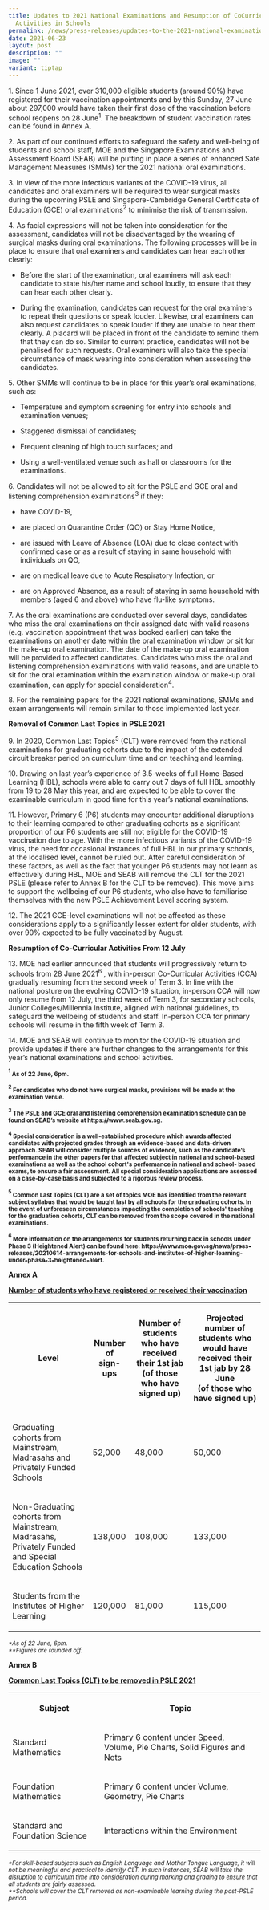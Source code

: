 ```yaml
---
title: Updates to 2021 National Examinations and Resumption of CoCurricular
  Activities in Schools
permalink: /news/press-releases/updates-to-the-2021-national-examinations-and-resumption-of-cca-in-schools/
date: 2021-06-23
layout: post
description: ""
image: ""
variant: tiptap
---
```

<p>1. Since 1 June 2021, over 310,000 eligible students (around 90%) have
registered for their vaccination appointments and by this Sunday, 27 June
about 297,000 would have taken their first dose of the vaccination before
school reopens on 28 June<sup>1</sup>. The breakdown of student vaccination
rates can be found in Annex A.</p>
<p>2. As part of our continued efforts to safeguard the safety and well-being
of students and school staff, MOE and the Singapore Examinations and Assessment
Board (SEAB) will be putting in place a series of enhanced Safe Management
Measures (SMMs) for the 2021 national oral examinations.</p>
<p>3. In view of the more infectious variants of the COVID-19 virus, all
candidates and oral examiners will be required to wear surgical masks during
the upcoming PSLE and Singapore-Cambridge General Certificate of Education
(GCE) oral examinations<sup>2</sup> to minimise the risk of transmission.</p>
<p>4. As facial expressions will not be taken into consideration for the
assessment, candidates will not be disadvantaged by the wearing of surgical
masks during oral examinations. The following processes will be in place
to ensure that oral examiners and candidates can hear each other clearly:</p>
<ul data-tight="true" class="tight">
<li>
<p>Before the start of the examination, oral examiners will ask each candidate
to state his/her name and school loudly, to ensure that they can hear each
other clearly.</p>
</li>
<li>
<p>During the examination, candidates can request for the oral examiners
to repeat their questions or speak louder. Likewise, oral examiners can
also request candidates to speak louder if they are unable to hear them
clearly. A placard will be placed in front of the candidate to remind them
that they can do so. Similar to current practice, candidates will not be
penalised for such requests. Oral examiners will also take the special
circumstance of mask wearing into consideration when assessing the candidates.</p>
</li>
</ul>
<p>5. Other SMMs will continue to be in place for this year’s oral examinations,
such as:</p>
<ul data-tight="true" class="tight">
<li>
<p>Temperature and symptom screening for entry into schools and examination
venues;</p>
</li>
<li>
<p>Staggered dismissal of candidates;</p>
</li>
<li>
<p>Frequent cleaning of high touch surfaces; and</p>
</li>
<li>
<p>Using a well-ventilated venue such as hall or classrooms for the examinations.</p>
</li>
</ul>
<p>6. Candidates will not be allowed to sit for the PSLE and GCE oral and
listening comprehension examinations<sup>3</sup> if they:</p>
<ul data-tight="true" class="tight">
<li>
<p>have COVID-19,</p>
</li>
<li>
<p>are placed on Quarantine Order (QO) or Stay Home Notice,</p>
</li>
<li>
<p>are issued with Leave of Absence (LOA) due to close contact with confirmed
case or as a result of staying in same household with individuals on QO,</p>
</li>
<li>
<p>are on medical leave due to Acute Respiratory Infection, or</p>
</li>
<li>
<p>are on Approved Absence, as a result of staying in same household with
members (aged 6 and above) who have flu-like symptoms.</p>
</li>
</ul>
<p>7. As the oral examinations are conducted over several days, candidates
who miss the oral examinations on their assigned date with valid reasons
(e.g. vaccination appointment that was booked earlier) can take the examinations
on another date within the oral examination window or sit for the make-up
oral examination. The date of the make-up oral examination will be provided
to affected candidates. Candidates who miss the oral and listening comprehension
examinations with valid reasons, and are unable to sit for the oral examination
within the examination window or make-up oral examination, can apply for
special consideration<sup>4</sup>.</p>
<p>8. For the remaining papers for the 2021 national examinations, SMMs and
exam arrangements will remain similar to those implemented last year.</p>
<p><strong>Removal of Common Last Topics in PSLE 2021</strong>
</p>
<p>9. In 2020, Common Last Topics<sup>5</sup> (CLT) were removed from the
national examinations for graduating cohorts due to the impact of the extended
circuit breaker period on curriculum time and on teaching and learning.</p>
<p>10. Drawing on last year’s experience of 3.5-weeks of full Home-Based
Learning (HBL), schools were able to carry out 7 days of full HBL smoothly
from 19 to 28 May this year, and are expected to be able to cover the examinable
curriculum in good time for this year’s national examinations.</p>
<p>11. However, Primary 6 (P6) students may encounter additional disruptions
to their learning compared to other graduating cohorts as a significant
proportion of our P6 students are still not eligible for the COVID-19 vaccination
due to age. With the more infectious variants of the COVID-19 virus, the
need for occasional instances of full HBL in our primary schools, at the
localised level, cannot be ruled out. After careful consideration of these
factors, as well as the fact that younger P6 students may not learn as
effectively during HBL, MOE and SEAB will remove the CLT for the 2021 PSLE
(please refer to Annex B for the CLT to be removed). This move aims to
support the wellbeing of our P6 students, who also have to familiarise
themselves with the new PSLE Achievement Level scoring system.</p>
<p>12. The 2021 GCE-level examinations will not be affected as these considerations
apply to a significantly lesser extent for older students, with over 90%
expected to be fully vaccinated by August.</p>
<p><strong>Resumption of Co-Curricular Activities From 12 July</strong>
</p>
<p>13. MOE had earlier announced that students will progressively return
to schools from 28 June 2021<sup>6</sup> , with in-person Co-Curricular
Activities (CCA) gradually resuming from the second week of Term 3. In
line with the national posture on the evolving COVID-19 situation, in-person
CCA will now only resume from 12 July, the third week of Term 3, for secondary
schools, Junior Colleges/Millennia Institute, aligned with national guidelines,
to safeguard the wellbeing of students and staff. In-person CCA for primary
schools will resume in the fifth week of Term 3.</p>
<p>14. MOE and SEAB will continue to monitor the COVID-19 situation and provide
updates if there are further changes to the arrangements for this year’s
national examinations and school activities.</p>
<p><strong><sup><sub>1</sub></sup><sub> As of 22 June, 6pm.</sub></strong>
</p>
<p><strong><sup><sub>2</sub></sup><sub> For candidates who do not have surgical masks, provisions will be made at the examination venue.</sub></strong>
</p>
<p><strong><sup><sub>3</sub></sup><sub> The PSLE and GCE oral and listening comprehension examination schedule can be found on SEAB’s website at </sub><a href="https://www.seab.gov.sg" rel="noopener noreferrer nofollow" target="_blank"><sub>https://www.seab.gov.sg</sub></a><sub>.</sub></strong>
</p>
<p><strong><sup><sub>4</sub></sup><sub> Special consideration is a well-established procedure which awards affected candidates with projected grades through an evidence-based and data-driven approach. SEAB will consider multiple sources of evidence, such as the candidate’s performance in the other papers for that affected subject in national and school-based examinations as well as the school cohort's performance in national and school- based exams, to ensure a fair assessment. All special consideration applications are assessed on a case-by-case basis and subjected to a rigorous review process.</sub></strong>
</p>
<p><strong><sup><sub>5</sub></sup><sub> Common Last Topics (CLT) are a set of topics MOE has identified from the relevant subject syllabus that would be taught last by all schools for the graduating cohorts. In the event of unforeseen circumstances impacting the completion of schools' teaching for the graduation cohorts, CLT can be removed from the scope covered in the national examinations.</sub></strong>
</p>
<p><strong><sup><sub>6</sub></sup><sub> More information on the arrangements for students returning back in schools under Phase 3 (Heightened Alert) can be found here: </sub><a href="https://www.moe.gov.sg/news/press-releases/20210614-arrangements-for-schools-and-institutes-of-higher-learning-under-phase-3-heightened-alert" rel="noopener noreferrer nofollow" target="_blank"><sub>https://www.moe.gov.sg/news/press-releases/20210614-arrangements-for-schools-and-institutes-of-higher-learning-under-phase-3-heightened-alert</sub></a><sub>.</sub></strong>
</p>
<p><strong>Annex A</strong>
</p>
<p><strong><u>Number of students who have registered or received their vaccination</u></strong>
</p>
<table style="minWidth: 100px">
<colgroup>
<col>
<col>
<col>
<col>
</colgroup>
<tbody>
<tr>
<th rowspan="1" colspan="1">
<p>Level</p>
</th>
<th rowspan="1" colspan="1">
<p>Number of
<br>sign-ups</p>
</th>
<th rowspan="1" colspan="1">
<p>Number of students who have received their 1st jab
<br>(of those who have signed up)</p>
</th>
<th rowspan="1" colspan="1">
<p>Projected number of students who would have received their 1st jab by
28 June
<br>(of those who have signed up)</p>
</th>
</tr>
<tr>
<td rowspan="1" colspan="1">
<p>Graduating cohorts from Mainstream, Madrasahs and Privately Funded Schools</p>
</td>
<td rowspan="1" colspan="1">
<p>52,000</p>
</td>
<td rowspan="1" colspan="1">
<p>48,000</p>
</td>
<td rowspan="1" colspan="1">
<p>50,000</p>
</td>
</tr>
<tr>
<td rowspan="1" colspan="1">
<p>Non-Graduating cohorts from Mainstream, Madrasahs, Privately Funded and
Special
<br>Education Schools</p>
</td>
<td rowspan="1" colspan="1">
<p>138,000</p>
</td>
<td rowspan="1" colspan="1">
<p>108,000</p>
</td>
<td rowspan="1" colspan="1">
<p>133,000</p>
</td>
</tr>
<tr>
<td rowspan="1" colspan="1">
<p>Students from the Institutes of Higher Learning</p>
</td>
<td rowspan="1" colspan="1">
<p>120,000</p>
</td>
<td rowspan="1" colspan="1">
<p>81,000</p>
</td>
<td rowspan="1" colspan="1">
<p>115,000</p>
</td>
</tr>
</tbody>
</table>
<p><em><sub>*As of 22 June, 6pm.<br>**Figures are rounded off.</sub></em>
</p>
<p><strong>Annex B</strong>
</p>
<p><strong><u>Common Last Topics (CLT) to be removed in PSLE 2021</u></strong>
</p>
<table style="minWidth: 50px">
<colgroup>
<col>
<col>
</colgroup>
<tbody>
<tr>
<th rowspan="1" colspan="1">
<p>Subject</p>
</th>
<th rowspan="1" colspan="1">
<p>Topic</p>
</th>
</tr>
<tr>
<td rowspan="1" colspan="1">
<p>Standard Mathematics</p>
</td>
<td rowspan="1" colspan="1">
<p>Primary 6 content under Speed, Volume, Pie Charts, Solid Figures and Nets</p>
</td>
</tr>
<tr>
<td rowspan="1" colspan="1">
<p>Foundation Mathematics</p>
</td>
<td rowspan="1" colspan="1">
<p>Primary 6 content under Volume, Geometry, Pie Charts</p>
</td>
</tr>
<tr>
<td rowspan="1" colspan="1">
<p>Standard and Foundation Science</p>
</td>
<td rowspan="1" colspan="1">
<p>Interactions within the Environment</p>
</td>
</tr>
</tbody>
</table>
<p><em><sub>*For skill-based subjects such as English Language and Mother Tongue Language, it will not be meaningful and practical to identify CLT. In such instances, SEAB will take the disruption to curriculum time into consideration during marking and grading to ensure that all students are fairly assessed.<br>**Schools will cover the CLT removed as non-examinable learning during the post-PSLE period.</sub></em>
</p>